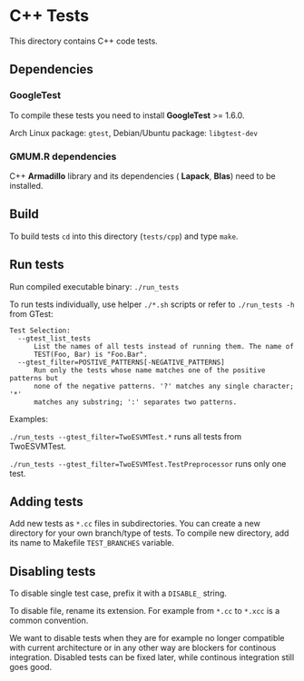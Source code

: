 C++ Tests
=========

This directory contains C++ code tests.

## Dependencies

### GoogleTest

To compile these tests you need to install **GoogleTest** >= 1.6.0.

Arch Linux package: `gtest`, Debian/Ubuntu package: `libgtest-dev`

### GMUM.R dependencies

C++ **Armadillo** library and its dependencies ( **Lapack**, **Blas**) need to
be installed.

## Build

To build tests `cd` into this directory (`tests/cpp`) and type `make`.

## Run tests

Run compiled executable binary: `./run_tests`

To run tests individually, use helper `./*.sh` scripts or refer to
`./run_tests -h` from GTest:

```
Test Selection:
  --gtest_list_tests
      List the names of all tests instead of running them. The name of
      TEST(Foo, Bar) is "Foo.Bar".
  --gtest_filter=POSTIVE_PATTERNS[-NEGATIVE_PATTERNS]
      Run only the tests whose name matches one of the positive patterns but
      none of the negative patterns. '?' matches any single character; '*'
      matches any substring; ':' separates two patterns.
```

Examples:

`./run_tests --gtest_filter=TwoESVMTest.*` runs all tests from TwoESVMTest.

`./run_tests --gtest_filter=TwoESVMTest.TestPreprocessor` runs only one test.

## Adding tests

Add new tests as `*.cc` files in subdirectories. You can create a new directory
for your own branch/type of tests. To compile new directory, add its name to
Makefile `TEST_BRANCHES` variable.

## Disabling tests

To disable single test case, prefix it with a `DISABLE_` string.

To disable file, rename its extension. For example from `*.cc` to `*.xcc` is a
common convention.

We want to disable tests when they are for example no longer compatible with
current architecture or in any other way are blockers for
continous integration. Disabled tests can be fixed later, while continous
integration still goes good.

